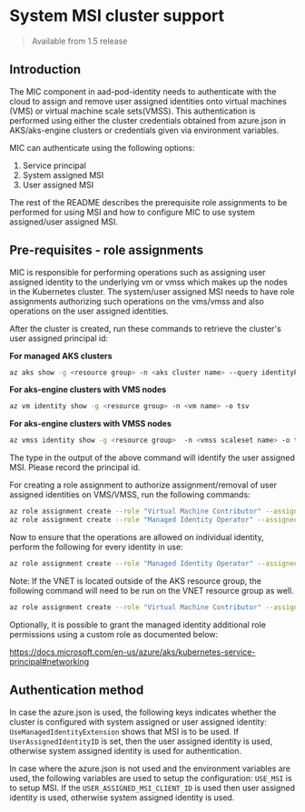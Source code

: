 # System MSI cluster support
> Available from 1.5 release

## Introduction

The MIC component in aad-pod-identity needs to authenticate with the cloud to assign and remove user assigned identities onto
virtual machines (VMS) or virtual machine scale sets(VMSS). This authentication is performed using either the cluster credentials
obtained from azure.json in AKS/aks-engine clusters or credentials given via environment variables.

MIC can authenticate using the following options:
1. Service principal
2. System assigned MSI
3. User assigned MSI

The rest of the README describes the prerequisite role assignments to be performed for using MSI and how to configure MIC to use system assigned/user assigned MSI.

## Pre-requisites - role assignments
MIC is responsible for performing operations such as assigning user assigned identity to the underlying vm or vmss which makes up the
nodes in the Kubernetes cluster. The system/user assigned MSI needs to have role assignments authorizing such operations on the vms/vmss
and also operations on the user assigned identities.

After the cluster is created, run these commands to retrieve the cluster's user assigned principal id:

**For managed AKS clusters**
```bash
az aks show -g <resource group> -n <aks cluster name> --query identityProfile.kubeletidentity.clientId -o tsv
```

**For aks-engine clusters with VMS nodes**
```bash
az vm identity show -g <resource group> -n <vm name> -o tsv
```

**For aks-engine clusters with VMSS nodes**
```bash
az vmss identity show -g <resource group>  -n <vmss scaleset name> -o tsv
```

The type in the output of the above command will identify the user assigned MSI. Please record the principal id.

For creating a role assignment to authorize assignment/removal of user assigned identities on VMS/VMSS, run the following commands:
```bash
az role assignment create --role "Virtual Machine Contributor" --assignee <principal id from above command>  --scope /subscriptions/<sub id>/resourcegroups/<resource group name>
az role assignment create --role "Managed Identity Operator" --assignee <principal id from above command>  --scope /subscriptions/<sub id>/resourcegroups/<resource group name>
```

Now to ensure that the operations are allowed on individual identity, perform the following for every identity in use:
```bash
az role assignment create --role "Managed Identity Operator" --assignee <principal id from above command>  --scope /subscriptions/<subscription id>/resourcegroups/<resource group name>/providers/Microsoft.ManagedIdentity/userAssignedIdentities/<identity name>
```
Note: If the VNET is located outside of the AKS resource group, the following command will need to be run on the VNET resource group as well.
```bash
az role assignment create --role "Virtual Machine Contributor" --assignee <principal id from above command>  --scope /subscriptions/<sub id>/resourcegroups/<resource group name>
```
Optionally, it is possible to grant the managed identity additional role permissions using a custom role as documented below:

https://docs.microsoft.com/en-us/azure/aks/kubernetes-service-principal#networking

## Authentication method
In case the azure.json is used, the following keys indicates whether the cluster is configured with system assigned or user assigned identity:
```UseManagedIdentityExtension``` shows that MSI is to be used. If ```UserAssignedIdentityID``` is set, then the user assigned
identity is used, otherwise system assigned identity is used for authentication.

In case where the azure.json is not used and the environment variables are used, the following variables are used to setup the configuration:
```USE_MSI``` is to setup MSI. If the ```USER_ASSIGNED_MSI_CLIENT_ID``` is used then user assigned identity is used, otherwise system assigned identity is used.
